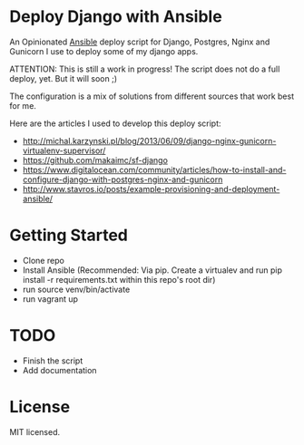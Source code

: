 # Deploy Django with Ansible

An Opinionated [Ansible](http://ansible.com) deploy script for Django, Postgres, Nginx and Gunicorn I use to deploy some of my django apps.

ATTENTION: This is still a work in progress! The script does not do a full deploy, yet. But it will soon ;)

The configuration is a mix of solutions from different sources that work best for me.

Here are the articles I used to develop this deploy script:

* http://michal.karzynski.pl/blog/2013/06/09/django-nginx-gunicorn-virtualenv-supervisor/
* https://github.com/makaimc/sf-django
* https://www.digitalocean.com/community/articles/how-to-install-and-configure-django-with-postgres-nginx-and-gunicorn
* http://www.stavros.io/posts/example-provisioning-and-deployment-ansible/

# Getting Started

* Clone repo
* Install Ansible (Recommended: Via pip. Create a virtualev and run pip install -r requirements.txt within this repo's root dir)
* run source venv/bin/activate
* run vagrant up

# TODO
* Finish the script
* Add documentation

# License
MIT licensed.
